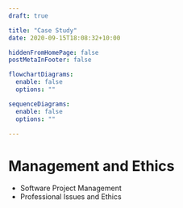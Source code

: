 ```yaml
---
draft: true

title: "Case Study"
date: 2020-09-15T18:08:32+10:00

hiddenFromHomePage: false
postMetaInFooter: false

flowchartDiagrams:
  enable: false
  options: ""

sequenceDiagrams: 
  enable: false
  options: ""

---
```


# Management and Ethics

* Software Project Management
* Professional Issues and Ethics

<!-- Essay: Come up with a position that you don't accept, and show that it doesn't work -->